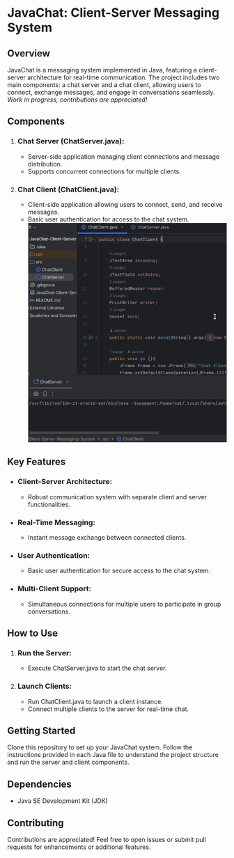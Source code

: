 # JavaChat: Client-Server Messaging System
## Overview
JavaChat is a messaging system implemented in Java, featuring a client-server architecture for real-time communication. The project includes two main components: a chat server and a chat client, allowing users to connect, exchange messages, and engage in conversations seamlessly.  
*Work in progress, contributions are appreciated!*
## Components
1. ### Chat Server (ChatServer.java):
   - Server-side application managing client connections and message distribution.
   - Supports concurrent connections for multiple clients.
2. ### Chat Client (ChatClient.java):
   - Client-side application allowing users to connect, send, and receive messages.
   - Basic user authentication for access to the chat system.
![Quik view of the app.](description_gifs/JavaChat-Client-Server-Messaging-System.gif "View of the app")
## Key Features
- ### Client-Server Architecture:
  - Robust communication system with separate client and server functionalities.
- ### Real-Time Messaging:
  - Instant message exchange between connected clients.
- ### User Authentication:
  - Basic user authentication for secure access to the chat system.
- ### Multi-Client Support:
  - Simultaneous connections for multiple users to participate in group conversations.
## How to Use
1. ### Run the Server:
   - Execute ChatServer.java to start the chat server.
2. ### Launch Clients:
   - Run ChatClient.java to launch a client instance.
   - Connect multiple clients to the server for real-time chat.
## Getting Started
Clone this repository to set up your JavaChat system. Follow the instructions provided in each Java file to understand the project structure and run the server and client components.
## Dependencies
- Java SE Development Kit (JDK)
## Contributing
Contributions are appreciated! Feel free to open issues or submit pull requests for enhancements or additional features.

